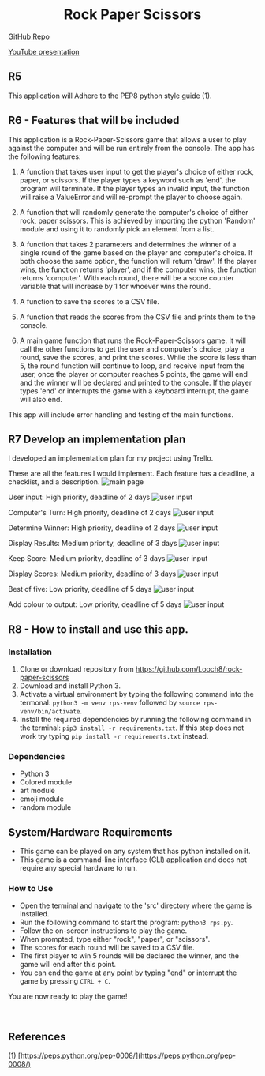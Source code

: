 # <h1 style="text-align: center;">Rock Paper Scissors</h1>

[GitHub Repo](https://github.com/Looch8/rps-terminal-app.git)

[YouTube presentation](https://youtu.be/0tInpwq2nNM)

## R5

This application will Adhere to the PEP8 python style guide (1).

## R6 - Features that will be included

This application is a Rock-Paper-Scissors game that allows a user to play against the computer and will be run entirely from the console.
The app has the following features:

1. A function that takes user input to get the player's choice of either rock, paper, or scissors. If the player types a keyword such as 'end', the program will terminate. If the player types an invalid input, the function will raise a ValueError and will re-prompt the player to choose again.

2. A function that will randomly generate the computer's choice of either rock, paper scissors.
   This is achieved by importing the python 'Random' module and using it to randomly pick an element from a list.

3. A function that takes 2 parameters and determines the winner of a single round of the game based on the player and computer's choice.
   If both choose the same option, the function will return 'draw'. If the player wins, the function returns 'player', and if the computer wins, the function returns 'computer'.
   With each round, there will be a score counter variable that will increase by 1 for whoever wins the round.

4. A function to save the scores to a CSV file.

5. A function that reads the scores from the CSV file and prints them to the console.

6. A main game function that runs the Rock-Paper-Scissors game. It will call the other functions to get the user and computer's choice, play a round, save the scores, and print the scores.
   While the score is less than 5, the round function will continue to loop, and receive input from the user, once the player or computer reaches 5 points, the game will end and the winner will be declared and printed to the console. If the player types 'end' or interrupts the game with a keyboard interrupt, the game will also end.

This app will include error handling and testing of the main functions.

## R7 Develop an implementation plan

I developed an implementation plan for my project using Trello.

These are all the features I would implement.
Each feature has a deadline, a checklist, and a description.
![main page](docs/trello1.png)

User input: High priority, deadline of 2 days
![user input](docs/trello2.png)

Computer's Turn: High priority, deadline of 2 days
![user input](docs/trello3.png)

Determine Winner: High priority, deadline of 2 days
![user input](docs/trello4.png)

Display Results: Medium priority, deadline of 3 days
![user input](docs/trello5.png)

Keep Score: Medium priority, deadline of 3 days
![user input](docs/trello6.png)

Display Scores: Medium priority, deadline of 3 days
![user input](docs/trello7.png)

Best of five: Low priority, deadline of 5 days
![user input](docs/trello8.png)

Add colour to output: Low priority, deadline of 5 days
![user input](docs/trello9.png)

## R8 - How to install and use this app.

### Installation

1. Clone or download repository from https://github.com/Looch8/rock-paper-scissors
2. Download and install Python 3.
3. Activate a virtual environment by typing the following command into the termonal: `python3 -m venv rps-venv` followed by `source rps-venv/bin/activate`.
4. Install the required dependencies by running the following command in the terminal: `pip3 install -r requirements.txt`. If this step does not work try typing `pip install -r requirements.txt` instead.

### Dependencies

-   Python 3
-   Colored module
-   art module
-   emoji module
-   random module

## System/Hardware Requirements

-   This game can be played on any system that has python installed on it.
-   This game is a command-line interface (CLI) application and does not require any special hardware to run.

### How to Use

-   Open the terminal and navigate to the 'src' directory where the game is installed.
-   Run the following command to start the program: `python3 rps.py`.
-   Follow the on-screen instructions to play the game.
-   When prompted, type either "rock", "paper", or "scissors".
-   The scores for each round will be saved to a CSV file.
-   The first player to win 5 rounds will be declared the winner, and the game will end after this point.
-   You can end the game at any point by typing "end" or interrupt the game by pressing `CTRL + C`.

You are now ready to play the game!

<div style="page-break-after: always; visibility: hidden"> 
\pagebreak 
</div>

## References

(1) [https://peps.python.org/pep-0008/](https://peps.python.org/pep-0008/)
